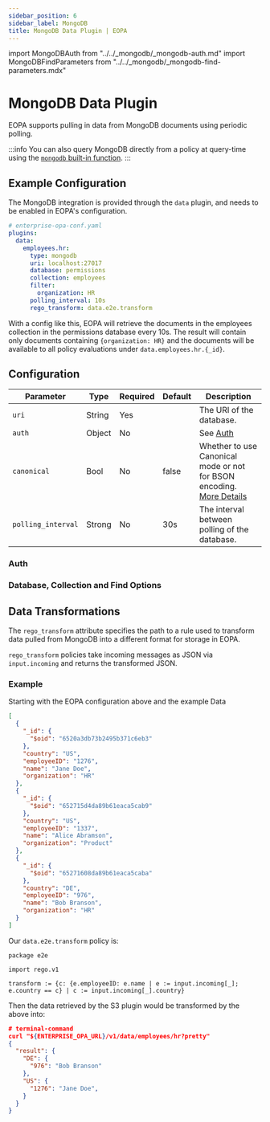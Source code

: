 ```yaml
---
sidebar_position: 6
sidebar_label: MongoDB
title: MongoDB Data Plugin | EOPA
---
```


import MongoDBAuth from "../../_mongodb/_mongodb-auth.md"
import MongoDBFindParameters from "../../_mongodb/_mongodb-find-parameters.mdx"


# MongoDB Data Plugin

EOPA supports pulling in data from MongoDB documents using periodic polling.

:::info
You can also query MongoDB directly from a policy at query-time using the [`mongodb` built-in function](/enterprise-opa/reference/built-in-functions/mongodb).
:::


## Example Configuration

The MongoDB integration is provided through the `data` plugin, and needs to be enabled in EOPA's configuration.

```yaml
# enterprise-opa-conf.yaml
plugins:
  data:
    employees.hr:
      type: mongodb
      uri: localhost:27017
      database: permissions
      collection: employees
      filter:
        organization: HR
      polling_interval: 10s
      rego_transform: data.e2e.transform
```

With a config like this, EOPA will retrieve the documents in the employees collection in the permissions database every 10s.
The result will contain only documents containing `{organization: HR}` and the documents will be available to all policy evaluations under `data.employees.hr.{_id}`.


## Configuration

| Parameter | Type | Required | Default | Description |
| --- | --- | --- | --- | --- |
| `uri` | String | Yes |  | The URI of the database.  |
| `auth` | Object | No |  | See [Auth](#auth) |
| `canonical` | Bool | No | false | Whether to use Canonical mode or not for BSON encoding. [More Details](https://www.mongodb.com/docs/manual/reference/mongodb-extended-json/) |
| `polling_interval` | Strong | No | 30s | The interval between polling of the database. |


### Auth

<MongoDBAuth />


### Database, Collection and Find Options

<MongoDBFindParameters options_name="find_options" />


## Data Transformations

The `rego_transform` attribute specifies the path to a rule used to transform data pulled from MongoDB into a different format for storage in EOPA.

`rego_transform` policies take incoming messages as JSON via `input.incoming` and returns the transformed JSON.


### Example

Starting with the EOPA configuration above and the example Data

```json
[
  {
    "_id": {
      "$oid": "6520a3db73b2495b371c6eb3"
    },
    "country": "US",
    "employeeID": "1276",
    "name": "Jane Doe",
    "organization": "HR"
  },
  {
    "_id": {
      "$oid": "652715d4da89b61eaca5cab9"
    },
    "country": "US",
    "employeeID": "1337",
    "name": "Alice Abramson",
    "organization": "Product"
  },
  {
    "_id": {
      "$oid": "65271608da89b61eaca5caba"
    },
    "country": "DE",
    "employeeID": "976",
    "name": "Bob Branson",
    "organization": "HR"
  }
]
```

Our `data.e2e.transform` policy is:

```rego
package e2e

import rego.v1

transform := {c: {e.employeeID: e.name | e := input.incoming[_]; e.country == c} | c := input.incoming[_].country}
```

Then the data retrieved by the S3 plugin would be transformed by the above into:

```json
# terminal-command
curl "${ENTERPRISE_OPA_URL}/v1/data/employees/hr?pretty"
{
  "result": {
    "DE": {
      "976": "Bob Branson"
    },
    "US": {
      "1276": "Jane Doe",
    }
  }
}
```
